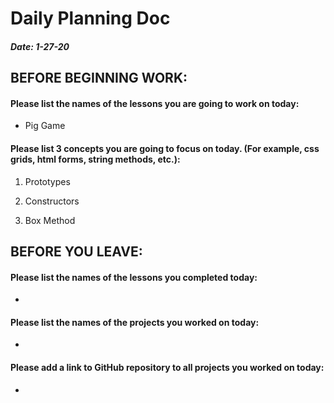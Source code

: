 # Daily Planning Doc

##### Date: 1-27-20

## BEFORE BEGINNING WORK:


#### Please list the names of the lessons you are going to work on today:

* Pig Game


#### Please list 3 concepts you are going to focus on today. (For example, css grids, html forms, string methods, etc.):

1. Prototypes

2. Constructors

3. Box Method



## BEFORE YOU LEAVE:


#### Please list the names of the lessons you completed today:

*


#### Please list the names of the projects you worked on today:

*

#### Please add a link to GitHub repository to all projects you worked on today:

*
